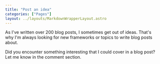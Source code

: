 ```yaml
---
title: "Post an idea"
categories: ["Pages"]
layout: ../layouts/MarkdownWrapperLayout.astro
---
```


As I've written over 200 blog posts, I sometimes get out of ideas.
That's why I'm always looking for new frameworks or topics to write blog posts about.

Did you encounter something interesting that I could cover in a blog post?
Let me know in the comment section.
